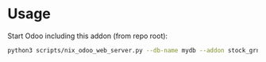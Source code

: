 # Usage

Start Odoo including this addon (from repo root):

```bash
python3 scripts/nix_odoo_web_server.py --db-name mydb --addon stock_grn
```
